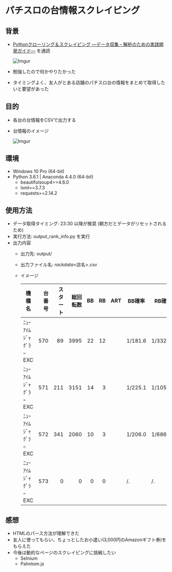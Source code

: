 # パチスロの台情報スクレイピング

## 背景
- [Pythonクローリング＆スクレイピング ―データ収集・解析のための実践開発ガイド―](https://www.amazon.co.jp/dp/B01NGWKE0P/ref=dp-kindle-redirect?_encoding=UTF8&btkr=1) を通読

   ![Imgur](https://i.imgur.com/yw7uZee.jpg)

- 勉強したので何かやりたかった
- タイミングよく、友人がとある店舗のパチスロ台の情報をまとめて取得したいと要望があった

## 目的
- 各台の台情報をCSVで出力する
- 台情報のイメージ

  ![Imgur](https://i.imgur.com/xZ11fWb.jpg)

## 環境
- Windows 10 Pro (64-bit)
- Python 3.6.1 | Anaconda 4.4.0 (64-bit)
  - beautifulsoup4==4.6.0
  - lxml==3.7.3
  - requests==2.14.2

## 使用方法
- データ取得タイミング: 23:30 以降が推奨 (朝方だとデータがリセットされるため)
- 実行方法: output_rank_info.py を実行
- 出力内容
  - 出力先: output/
  - 出力ファイル名: <YYYYMMDD>_rackdata_<店名>.csv
  - イメージ

    |     機種名     |台番号|スタート|総回転数|BB |RB |ART| BB確率 | RB確率  |合成確率|    更新日時     |    出力日時     |
    |----------------|-----:|-------:|-------:|--:|--:|---|--------|---------|--------|-----------------|-----------------|
    |ﾆｭｰｱｲﾑｼﾞｬｸﾞﾗｰEXC|   570|      89|    3995| 22| 12|   | 1/181.6| 1/332.9 | 1/117.5| 2017/10/01 23:06| 2017/10/02 00:04|
    |ﾆｭｰｱｲﾑｼﾞｬｸﾞﾗｰEXC|   571|     211|    3151| 14|  3|   | 1/225.1| 1/1050.3| 1/185.4| 2017/10/01 23:06| 2017/10/02 00:04|
    |ﾆｭｰｱｲﾑｼﾞｬｸﾞﾗｰEXC|   572|     341|    2060| 10|  3|   | 1/206.0| 1/686.7 | 1/158.5| 2017/10/01 23:06| 2017/10/02 00:04|
    |ﾆｭｰｱｲﾑｼﾞｬｸﾞﾗｰEXC|   573|       0|       0|  0|  0|   | /.     | /.      | /.     | 2017/10/01 23:06| 2017/10/02 00:04|

## 感想
- HTMLのパース方法が理解できた
- 友人に使ってもらい、ちょっとしたお小遣い(3,000円のAmazonギフト券)をもらえた
- 今後は動的なページのスクレイピングに挑戦したい
  - Selnium
  - Pahntom.js
